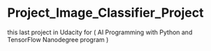 # Project_Image_Classifier_Project
this last project in Udacity for ( AI Programming with Python and TensorFlow Nanodegree program ) 
